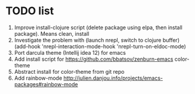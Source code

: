 # TODO list
1. Improve install-clojure script (delete package using elpa, then install package). Means clean, install
2. Investigate the problem with (launch nrepl, switch to clojure buffer)
   (add-hook 'nrepl-interaction-mode-hook
	   'nrepl-turn-on-eldoc-mode)
3. Port darcula theme (Intellij idea 12) for emacs
4. Add install script for https://github.com/bbatsov/zenburn-emacs color-theme
5. Abstract install for color-theme from git repo
6. Add rainbow-mode http://julien.danjou.info/projects/emacs-packages#rainbow-mode



